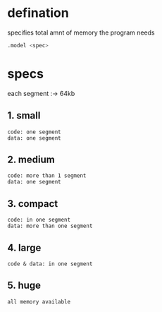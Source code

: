 # defination
specifies total amnt of memory the program needs

```asm
.model <spec>
```

# specs
each segment :-> 64kb
## 1. small
    code: one segment 
    data: one segment
## 2. medium
    code: more than 1 segment 
    data: one segment
## 3. compact
    code: in one segment 
    data: more than one segment
## 4. large
    code & data: in one segment 
## 5. huge
    all memory available
